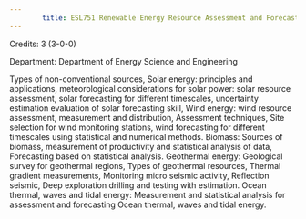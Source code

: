 ```yaml
---
        title: ESL751 Renewable Energy Resource Assessment and Forecasting
---
```

Credits: 3 (3-0-0)

Department: Department of Energy Science and Engineering

Types of non-conventional sources, Solar energy: principles and applications, meteorological considerations for solar power: solar resource assessment, solar forecasting for different timescales, uncertainty estimation evaluation of solar forecasting skill, Wind energy: wind resource assessment, measurement and distribution, Assessment techniques, Site selection for wind monitoring stations, wind forecasting for different timescales using statistical and numerical methods. Biomass: Sources of biomass, measurement of productivity and statistical analysis of data, Forecasting based on statistical analysis. Geothermal energy: Geological survey for geothermal regions, Types of geothermal resources, Thermal gradient measurements, Monitoring micro seismic activity, Reflection seismic, Deep exploration drilling and testing with estimation. Ocean thermal, waves and tidal energy: Measurement and statistical analysis for assessment and forecasting Ocean thermal, waves and tidal energy.